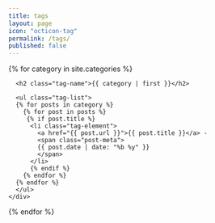 ```yaml
---
title: tags
layout: page
icon: "octicon-tag"
permalink: /tags/
published: false
---
```


  {% for category in site.categories %}
    <div id="{{ category | first }}" class="tag-block">

      <h2 class="tag-name">{{ category | first }}</h2>

      <ul class="tag-list">
      {% for posts in category %}
        {% for post in posts %}
         {% if post.title %}
          <li class="tag-element">
            <a href="{{ post.url }}">{{ post.title }}</a> -
            <span class="post-meta">
            {{ post.date | date: "%b %y" }}
            </span>
          </li>
          {% endif %}
        {% endfor %}
      {% endfor %}
      </ul>
    </div>
  {% endfor %}
